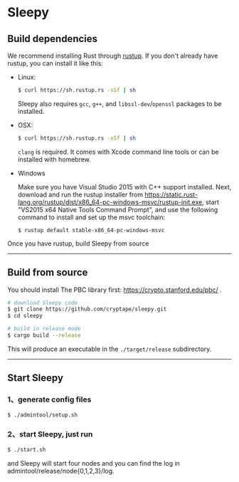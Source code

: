 # Sleepy

## Build dependencies

We recommend installing Rust through [rustup](https://www.rustup.rs/). If you don't already have rustup, you can install it like this:

- Linux:
	```bash
	$ curl https://sh.rustup.rs -sSf | sh
	```

	Sleepy also requires `gcc`, `g++`, and `libssl-dev`/`openssl` packages to be installed.


- OSX:
	```bash
	$ curl https://sh.rustup.rs -sSf | sh
	```

	`clang` is required. It comes with Xcode command line tools or can be installed with homebrew.


- Windows

    Make sure you have Visual Studio 2015 with C++ support installed. Next, download and run the rustup installer from
	https://static.rust-lang.org/rustup/dist/x86_64-pc-windows-msvc/rustup-init.exe, start "VS2015 x64 Native Tools Command Prompt", and use the following command to install and set up the msvc toolchain:
    ```
	$ rustup default stable-x86_64-pc-windows-msvc
    ```

Once you have rustup, build Sleepy from source

----

## Build from source

You should install The PBC library first: https://crypto.stanford.edu/pbc/ .

```bash
# download Sleepy code
$ git clone https://github.com/cryptape/sleepy.git
$ cd sleepy

# build in release mode
$ cargo build --release
```

This will produce an executable in the `./target/release` subdirectory.

----

## Start Sleepy
### 1、generate config files
```bash
$ ./admintool/setup.sh
```

### 2、start Sleepy, just run
```bash
$ ./start.sh
```

and Sleepy will start four nodes and you can find the log in admintool/release/node{0,1,2,3}/log.
